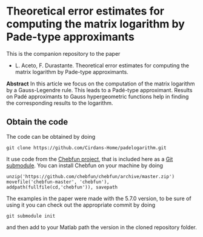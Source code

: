 # Theoretical error estimates for computing the matrix logarithm by Pade-type approximants

This is the companion repository to the paper
- L. Aceto, F. Durastante. Theoretical error estimates for computing the matrix logarithm by Pade-type approximants.

**Abstract** In this article we focus on the computation of the matrix logarithm by a Gauss-Legendre rule. This leads to a Padé-type approximant.
Results on Padé approximants to Gauss hypergeometric functions help in finding the corresponding results to the logarithm.

## Obtain the code

The code can be obtained by doing
```
git clone https://github.com/Cirdans-Home/padelogarithm.git
```
It use code from the [Chebfun project](https://www.chebfun.org/), that is included here as a [Git submodule](https://www.git-scm.com/book/en/v2/Git-Tools-Submodules).
You can install Chebfun on your machine by doing
```
unzip('https://github.com/chebfun/chebfun/archive/master.zip')
movefile('chebfun-master', 'chebfun'), addpath(fullfile(cd,'chebfun')), savepath
```
The examples in the paper were made with the 5.7.0 version, to be sure of using it
you can check out the appropriate commit by doing
```
git submodule init
```
and then add to your Matlab path the version in the cloned repository folder.
